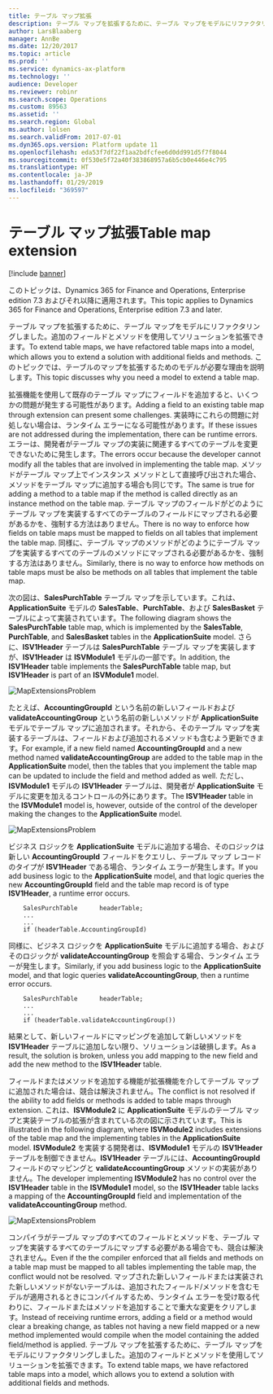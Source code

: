 ```yaml
---
title: テーブル マップ拡張
description: テーブル マップを拡張するために、テーブル マップをモデルにリファクタリングしました。追加のフィールドとメソッドを使用してソリューションを拡張できます。
author: LarsBlaaberg
manager: AnnBe
ms.date: 12/20/2017
ms.topic: article
ms.prod: ''
ms.service: dynamics-ax-platform
ms.technology: ''
audience: Developer
ms.reviewer: robinr
ms.search.scope: Operations
ms.custom: 89563
ms.assetid: ''
ms.search.region: Global
ms.author: lolsen
ms.search.validFrom: 2017-07-01
ms.dyn365.ops.version: Platform update 11
ms.openlocfilehash: eda53f7df22f1aa2bdfcfee6d0dd991d5f7f8044
ms.sourcegitcommit: 0f530e5f72a40f383868957a6b5cb0e446e4c795
ms.translationtype: HT
ms.contentlocale: ja-JP
ms.lasthandoff: 01/29/2019
ms.locfileid: "369597"
---
```

# <a name="table-map-extension"></a><span data-ttu-id="47102-103">テーブル マップ拡張</span><span class="sxs-lookup"><span data-stu-id="47102-103">Table map extension</span></span>

[!include [banner](../includes/banner.md)]

<span data-ttu-id="47102-104">このトピックは、Dynamics 365 for Finance and Operations, Enterprise edition 7.3 およびそれ以降に適用されます。</span><span class="sxs-lookup"><span data-stu-id="47102-104">This topic applies to Dynamics 365 for Finance and Operations, Enterprise edition 7.3 and later.</span></span>

<span data-ttu-id="47102-105">テーブル マップを拡張するために、テーブル マップをモデルにリファクタリングしました。追加のフィールドとメソッドを使用してソリューションを拡張できます。</span><span class="sxs-lookup"><span data-stu-id="47102-105">To extend table maps, we have refactored table maps into a model, which allows you to extend a solution with additional fields and methods.</span></span> <span data-ttu-id="47102-106">このトピックでは、テーブルのマップを拡張するためのモデルが必要な理由を説明します。</span><span class="sxs-lookup"><span data-stu-id="47102-106">This topic discusses why you need a model to extend a table map.</span></span>

<span data-ttu-id="47102-107">拡張機能を使用して既存のテーブル マップにフィールドを追加すると、いくつかの問題が発生する可能性があります。</span><span class="sxs-lookup"><span data-stu-id="47102-107">Adding a field to an existing table map through extension can present some challenges.</span></span> <span data-ttu-id="47102-108">実装時にこれらの問題に対処しない場合は、ランタイム エラーになる可能性があります。</span><span class="sxs-lookup"><span data-stu-id="47102-108">If these issues are not addressed during the implementation, there can be runtime errors.</span></span> <span data-ttu-id="47102-109">エラーは、開発者がテーブル マップの実装に関連するすべてのテーブルを変更できないために発生します。</span><span class="sxs-lookup"><span data-stu-id="47102-109">The errors occur because the developer cannot modify all the tables that are involved in implementing the table map.</span></span> <span data-ttu-id="47102-110">メソッドがテーブル マップ上でインスタンス メソッドとして直接呼び出された場合、メソッドをテーブル マップに追加する場合も同じです。</span><span class="sxs-lookup"><span data-stu-id="47102-110">The same is true for adding a method to a table map if the method is called directly as an instance method on the table map.</span></span> <span data-ttu-id="47102-111">テーブル マップのフィールドがどのようにテーブル マップを実装するすべてのテーブルのフィールドにマップされる必要があるかを、強制する方法はありません。</span><span class="sxs-lookup"><span data-stu-id="47102-111">There is no way to enforce how fields on table maps must be mapped to fields on all tables that implement the table map.</span></span> <span data-ttu-id="47102-112">同様に、テーブル マップのメソッドがどのようにテーブル マップを実装するすべてのテーブルのメソッドにマップされる必要があるかを、強制する方法はありません。</span><span class="sxs-lookup"><span data-stu-id="47102-112">Similarly, there is no way to enforce how methods on table maps must be also be methods on all tables that implement the table map.</span></span>

<span data-ttu-id="47102-113">次の図は、**SalesPurchTable** テーブル マップを示しています。これは、**ApplicationSuite** モデルの **SalesTable**、**PurchTable**、および **SalesBasket** テーブルによって実装されています。</span><span class="sxs-lookup"><span data-stu-id="47102-113">The following diagram shows the **SalesPurchTable** table map, which is implemented by the **SalesTable**, **PurchTable**, and **SalesBasket** tables in the **ApplicationSuite** model.</span></span> <span data-ttu-id="47102-114">さらに、**ISV1Header** テーブルは **SalesPurchTable** テーブル マップを実装しますが、**ISV1Header** は **ISVModule1** モデルの一部です。</span><span class="sxs-lookup"><span data-stu-id="47102-114">In addition, the **ISV1Header** table implements the **SalesPurchTable** table map, but **ISV1Header** is part of an **ISVModule1** model.</span></span>

![MapExtensionsProblem](media/MapExtensions1.png)

<span data-ttu-id="47102-116">たとえば、**AccountingGroupId** という名前の新しいフィールドおよび **validateAccountingGroup** という名前の新しいメソッドが **ApplicationSuite** モデルでテーブル マップに追加されます。それから、そのテーブル マップを実装するテーブルは、フィールドおよび追加されるメソッドも含むよう更新できます。</span><span class="sxs-lookup"><span data-stu-id="47102-116">For example, if a new field named **AccountingGroupId** and a new method named **validateAccountingGroup** are added to the table map in the **ApplicationSuite** model, then the tables that you implement the table map can be updated to include the field and method added as well.</span></span> <span data-ttu-id="47102-117">ただし、**ISVModule1** モデルの **ISV1Header** テーブルは、開発者が **ApplicationSuite** モデルに変更を加えるコントロールの外にあります。</span><span class="sxs-lookup"><span data-stu-id="47102-117">The **ISV1Header** table in the **ISVModule1** model is, however, outside of the control of the developer making the changes to the **ApplicationSuite** model.</span></span>

![MapExtensionsProblem](media/MapExtensions2.png)

<span data-ttu-id="47102-119">ビジネス ロジックを **ApplicationSuite** モデルに追加する場合、そのロジックは新しい **AccountingGroupId** フィールドをクエリし、テーブル マップ レコードのタイプが **ISV1Header** である場合、ランタイム エラーが発生します。</span><span class="sxs-lookup"><span data-stu-id="47102-119">If you add business logic to the **ApplicationSuite** model, and that logic queries the new **AccountingGroupId** field and the table map record is of type **ISV1Header**, a runtime error occurs.</span></span>

        SalesPurchTable      headerTable;
        ...
        ...
        if (headerTable.AccountingGroupId)

<span data-ttu-id="47102-120">同様に、ビジネス ロジックを **ApplicationSuite** モデルに追加する場合、およびそのロジックが **validateAccountingGroup** を照会する場合、ランタイム エラーが発生します。</span><span class="sxs-lookup"><span data-stu-id="47102-120">Similarly, if you add business logic to the **ApplicationSuite** model, and that logic queries **validateAccountingGroup**, then a runtime error occurs.</span></span>

        SalesPurchTable      headerTable;
        ...
        ...
        if (headerTable.validateAccountingGroup())

<span data-ttu-id="47102-121">結果として、新しいフィールドにマッピングを追加して新しいメソッドを **ISV1Header** テーブルに追加しない限り、ソリューションは破損します。</span><span class="sxs-lookup"><span data-stu-id="47102-121">As a result, the solution is broken, unless you add mapping to the new field and add the new method to the **ISV1Header** table.</span></span> 

<span data-ttu-id="47102-122">フィールドまたはメソッドを追加する機能が拡張機能を介してテーブル マップに追加された場合は、競合は解決されません。</span><span class="sxs-lookup"><span data-stu-id="47102-122">The conflict is not resolved if the ability to add fields or methods is added to table maps through extension.</span></span> <span data-ttu-id="47102-123">これは、**ISVModule2** に **ApplicationSuite** モデルのテーブル マップと実装テーブルの拡張が含まれている次の図に示されています。</span><span class="sxs-lookup"><span data-stu-id="47102-123">This is illustrated in the following diagram, where **ISVModule2** includes extensions of the table map and the implementing tables in the **ApplicationSuite** model.</span></span> <span data-ttu-id="47102-124">**ISVModule2** を実装する開発者は、**ISVModule1** モデルの **ISV1Header** テーブルを制御できません。**ISV1Header** テーブルには、**AccountingGroupId** フィールドのマッピングと **validateAccountingGroup** メソッドの実装がありません。</span><span class="sxs-lookup"><span data-stu-id="47102-124">The developer implementing **ISVModule2** has no control over the **ISV1Header** table in the **ISVModule1** model, so the **ISV1Header** table lacks a mapping of the **AccountingGroupId** field and implementation of the **validateAccountingGroup** method.</span></span>

![MapExtensionsProblem](media/MapExtensions3.png)

<span data-ttu-id="47102-126">コンパイラがテーブル マップのすべてのフィールドとメソッドを、テーブル マップを実装するすべてのテーブルにマップする必要がある場合でも、競合は解決されません。</span><span class="sxs-lookup"><span data-stu-id="47102-126">Even if the the compiler enforced that all fields and methods on a table map must be mapped to all tables implementing the table map, the conflict would not be resolved.</span></span> <span data-ttu-id="47102-127">マップされた新しいフィールドまたは実装された新しいメソッドがないテーブルは、追加されたフィールド/メソッドを含むモデルが適用されるときにコンパイルするため、ランタイム エラーを受け取る代わりに、フィールドまたはメソッドを追加することで重大な変更をクリアします。</span><span class="sxs-lookup"><span data-stu-id="47102-127">Instead of receiving runtime errors, adding a field or a method would clear a breaking change, as tables not having a new field mapped or a new method implemented would compile when the model containing the added field/method is applied.</span></span> <span data-ttu-id="47102-128">テーブル マップを拡張するために、テーブル マップをモデルにリファクタリングしました。追加のフィールドとメソッドを使用してソリューションを拡張できます。</span><span class="sxs-lookup"><span data-stu-id="47102-128">To extend table maps, we have refactored table maps into a model, which allows you to extend a solution with additional fields and methods.</span></span>

